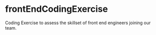# frontEndCodingExercise
Coding Exercise to assess the skillset of front end engineers joining our team.
